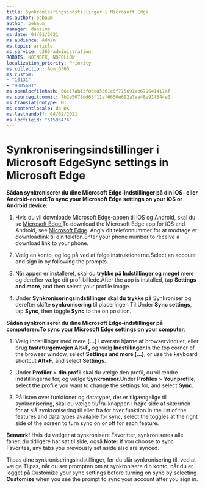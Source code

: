 ```yaml
---
title: Synkroniseringsindstillinger i Microsoft Edge
ms.author: pebaum
author: pebaum
manager: dansimp
ms.date: 04/01/2021
ms.audience: Admin
ms.topic: article
ms.service: o365-administration
ROBOTS: NOINDEX, NOFOLLOW
localization_priority: Priority
ms.collection: Adm_O365
ms.custom:
- "10131"
- "9005681"
ms.openlocfilehash: 06c17ab13f06c85561c6f775691ab679641417af
ms.sourcegitcommit: 7b2e5078dd65f11af6650e692a7ea48e91f544e0
ms.translationtype: MT
ms.contentlocale: da-DK
ms.lasthandoff: 04/02/2021
ms.locfileid: "51595476"
---
```

# <a name="sync-settings-in-microsoft-edge"></a><span data-ttu-id="0b5b9-102">Synkroniseringsindstillinger i Microsoft Edge</span><span class="sxs-lookup"><span data-stu-id="0b5b9-102">Sync settings in Microsoft Edge</span></span>

<span data-ttu-id="0b5b9-103">**Sådan synkroniserer du dine Microsoft Edge-indstillinger på din iOS- eller Android-enhed:**</span><span class="sxs-lookup"><span data-stu-id="0b5b9-103">**To sync your Microsoft Edge settings on your iOS or Android device**:</span></span>

1. <span data-ttu-id="0b5b9-104">Hvis du vil downloade Microsoft Edge-appen til iOS og Android, skal du se [Microsoft Edge.](https://www.microsoft.com/edge?ocid=SMC-IA-4534424)</span><span class="sxs-lookup"><span data-stu-id="0b5b9-104">To download the Microsoft Edge app for iOS and Android, see [Microsoft Edge](https://www.microsoft.com/edge?ocid=SMC-IA-4534424).</span></span> <span data-ttu-id="0b5b9-105">Angiv dit telefonnummer for at modtage et downloadlink til din telefon.</span><span class="sxs-lookup"><span data-stu-id="0b5b9-105">Enter your phone number to receive a download link to your phone.</span></span>

1. <span data-ttu-id="0b5b9-106">Vælg en konto, og log på ved at følge instruktionerne.</span><span class="sxs-lookup"><span data-stu-id="0b5b9-106">Select an account and sign in by following the prompts.</span></span>

1. <span data-ttu-id="0b5b9-107">Når appen er installeret, skal du **trykke på Indstillinger og meget** mere og derefter vælge dit profilbillede.</span><span class="sxs-lookup"><span data-stu-id="0b5b9-107">After the app is installed, tap **Settings and more**, and then select your profile image.</span></span>

1. <span data-ttu-id="0b5b9-108">Under **Synkroniseringsindstillinger** skal **du trykke på** Synkroniser og derefter skifte **synkronisering** til placeringen Til.</span><span class="sxs-lookup"><span data-stu-id="0b5b9-108">Under **Sync settings**, tap **Sync**, then toggle **Sync** to the on position.</span></span> 

<span data-ttu-id="0b5b9-109">**Sådan synkroniserer du dine Microsoft Edge-indstillinger på computeren:**</span><span class="sxs-lookup"><span data-stu-id="0b5b9-109">**To sync your Microsoft Edge settings on your computer**:</span></span>

1. <span data-ttu-id="0b5b9-110">Vælg Indstillinger med mere **(...)** i øverste hjørne af browservinduet, eller brug **tastaturgenvejen Alt+F,** og vælg **Indstillinger.**</span><span class="sxs-lookup"><span data-stu-id="0b5b9-110">In the top corner of the browser window, select **Settings and more (...)**, or use the keyboard shortcut **Alt+F**, and select **Settings**.</span></span>

1. <span data-ttu-id="0b5b9-111">Under **Profiler**  >  **din profil** skal du vælge den profil, du vil ændre indstillingerne for, og vælge **Synkroniser.**</span><span class="sxs-lookup"><span data-stu-id="0b5b9-111">Under **Profiles** > **Your profile**, select the profile you want to change the settings for, and select **Sync**.</span></span>

1. <span data-ttu-id="0b5b9-112">På listen over funktioner og datatyper, der er tilgængelige til synkronisering, skal du vælge til/fra-knappen i højre side af skærmen for at slå synkronisering til eller fra for hver funktion.</span><span class="sxs-lookup"><span data-stu-id="0b5b9-112">In the list of the features and data types available for sync, select the toggles at the right side of the screen to turn sync on or off for each feature.</span></span>

<span data-ttu-id="0b5b9-113">**Bemærk!** Hvis du vælger at synkronisere Favoritter, synkroniseres alle faner, du tidligere har sat til side, også.</span><span class="sxs-lookup"><span data-stu-id="0b5b9-113">**Note:** If you choose to sync Favorites, any tabs you previously set aside also are synced.</span></span>

<span data-ttu-id="0b5b9-114">Tilpas dine synkroniseringsindstillinger, før  du slår synkronisering til, ved at vælge Tilpas, når du ser prompten om at synkronisere din konto, når du er logget på.</span><span class="sxs-lookup"><span data-stu-id="0b5b9-114">Customize your sync settings before turning on sync by selecting **Customize** when you see the prompt to sync your account after you sign in.</span></span>